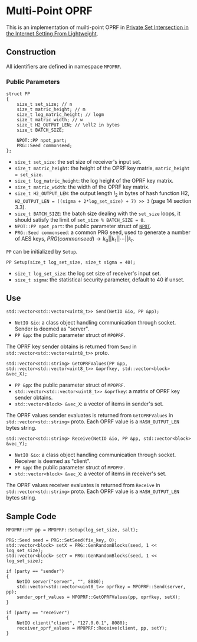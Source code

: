# Multi-Point OPRF
This is an implementation of muilti-point OPRF in [Private Set Intersection in the Internet Setting From Lightweight](https://eprint.iacr.org/2020/729).

## Construction
All identifiers are defined in namespace `MPOPRF`.

### Public Parameters
```
struct PP
{
    size_t set_size; // n
    size_t matric_height; // m
    size_t log_matric_height; // logm
    size_t matric_width; // w
    size_t H2_OUTPUT_LEN; // \ell2 in bytes
    size_t BATCH_SIZE;

    NPOT::PP npot_part;
    PRG::Seed commonseed; 
};
```

* `size_t set_size`: the set size of receiver's input set.
* `size_t matric_height`: the height of the OPRF key matrix, `matric_height = set_size`.
* `size_t log_matric_height`: the log height of the OPRF key matrix.
* `size_t matric_width`: the width of the OPRF key matrix.
* `size_t H2_OUTPUT_LEN`: the output length $l_2$ in bytes of hash function H2, `H2_OUTPUT_LEN = ((sigma + 2*log_set_size) + 7) >> 3` (page 14  section 3.3).
* `size_t BATCH_SIZE`: the batch size dealing with the `set_size` loops, it should satisfy the limit of `set_size % BATCH_SIZE = 0`.
* `NPOT::PP npot_part`: the public parameter struct of [`NPOT`](../ot/naor_pinkas_ot.md).
* `PRG::Seed commonseed`: a common PRG seed, used to generate a number of AES keys, $PRG(commonseed) \rightarrow k_0 || k_1 || \cdots || k_t$. 

`PP` can be initialized by `Setup`.
```
PP Setup(size_t log_set_size, size_t sigma = 40);
```

* `size_t log_set_size`: the log set size of receiver's input set.
* `size_t sigma`: the statistical security parameter, default to 40 if unset.

## Use

```
std::vector<std::vector<uint8_t>> Send(NetIO &io, PP &pp);
```
* `NetIO &io`: a class object handling communication through socket. Sender is deemed as "server".
* `PP &pp`: the public parameter struct of `MPOPRF`.

The OPRF key sender obtains is returned from `Send` in `std::vector<std::vector<uint8_t>>` proto.

```
std::vector<std::string> GetOPRFValues(PP &pp, std::vector<std::vector<uint8_t>> &oprfkey, std::vector<block> &vec_X);
```
* `PP &pp`: the public parameter struct of `MPOPRF`.
* `std::vector<std::vector<uint8_t>> &oprfkey`: a matrix of OPRF key sender obtains.
* `std::vector<block> &vec_X`: a vector of items in sender's set.

The OPRF values sender evaluates is returned from `GetOPRFValues` in `std::vector<std::string>` proto. Each OPRF value is a `HASH_OUTPUT_LEN` bytes string.

```
std::vector<std::string> Receive(NetIO &io, PP &pp, std::vector<block> &vec_Y);
```
* `NetIO &io`: a class object handling communication through socket. Receiver is deemed as "client".
* `PP &pp`: the public parameter struct of `MPOPRF`.
* `std::vector<block> &vec_X`: a vector of items in receiver's set.

The OPRF values receiver evaluates is returned from `Receive` in `std::vector<std::string>` proto. Each OPRF value is a `HASH_OUTPUT_LEN` bytes string.

## Sample Code
```
MPOPRF::PP pp = MPOPRF::Setup(log_set_size, salt); 
	
PRG::Seed seed = PRG::SetSeed(fix_key, 0);
std::vector<block> setX = PRG::GenRandomBlocks(seed, 1 << log_set_size);
std::vector<block> setY = PRG::GenRandomBlocks(seed, 1 << log_set_size);

if (party == "sender")
{
    NetIO server("server", "", 8080);
    std::vector<std::vector<uint8_t>> oprfkey = MPOPRF::Send(server, pp);
    sender_oprf_values = MPOPRF::GetOPRFValues(pp, oprfkey, setX);
}
    
if (party == "receiver")
{
    NetIO client("client", "127.0.0.1", 8080);
    receiver_oprf_values = MPOPRF::Receive(client, pp, setY);
}
```